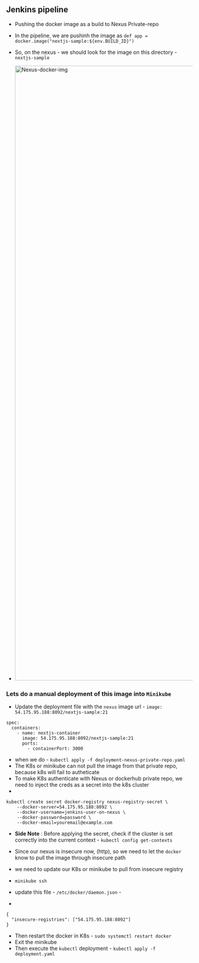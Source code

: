 ## Jenkins pipeline
- Pushing the docker image as a build to Nexus Private-repo

- In the pipeline, we are pushinh the image as `def app = docker.image("nextjs-sample:${env.BUILD_ID}")`
- So, on the nexus - we should look for the image on this directory - `nextjs-sample`

- <img width="1661" alt="Nexus-docker-img" src="https://github.com/user-attachments/assets/04a5b873-4d33-4b91-9381-4d672e19f8ea">

### Lets do a manual deployment of this image into `Minikube`

- Update the deployment file with the `nexus` image url - `image: 54.175.95.188:8092/nextjs-sample:21`
```
spec:
  containers:
    - name: nextjs-container
      image: 54.175.95.188:8092/nextjs-sample:21
      ports:
        - containerPort: 3000
```

- when we do - `kubectl apply -f deployment-nexus-private-repo.yaml`
- The K8s or minikube can not pull the image from that private repo, because k8s will fail to autheticate
- To make K8s authenticate with Nexus or dockerhub private repo, we need to inject the creds as a secret into the k8s cluster
- 
```
kubectl create secret docker-registry nexus-registry-secret \
    --docker-server=54.175.95.188:8092 \
    --docker-username=jenkins-user-on-nexus \
    --docker-password=password \
    --docker-email=youremail@example.com
```

- **Side Note** : Before applying the secret, check if the cluster is set correctly into the current context - `kubectl config get-contexts`

- Since our nexus is insecure now, (http), so we need to let the `docker` know to pull the image through insecure path
- we need to update our K8s or minikube to pull from insecure registry
- `minikube ssh`
- update this file - `/etc/docker/daemon.json` - 
- 
```
{
  "insecure-registries": ["54.175.95.188:8092"]
}
```
- Then restart the docker in K8s - `sudo systemctl restart docker`
- Exit the minikube
- Then execute the `kubectl` deployment - `kubectl apply -f deployment.yaml`
